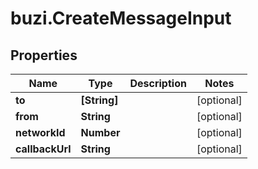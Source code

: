 # buzi.CreateMessageInput

## Properties

Name | Type | Description | Notes
------------ | ------------- | ------------- | -------------
**to** | **[String]** |  | [optional] 
**from** | **String** |  | [optional] 
**networkId** | **Number** |  | [optional] 
**callbackUrl** | **String** |  | [optional] 


